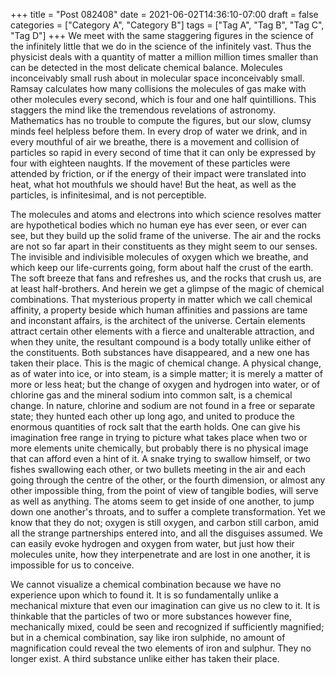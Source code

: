 +++
title = "Post 082408"
date = 2021-06-02T14:36:10-07:00
draft = false
categories = ["Category A", "Category B"]
tags = ["Tag A", "Tag B", "Tag C", "Tag D"]
+++
We meet with the same staggering figures in the science of the infinitely little that we do in the science of the infinitely vast. Thus the physicist deals with a quantity of matter a million million times smaller than can be detected in the most delicate chemical balance. Molecules inconceivably small rush about in molecular space inconceivably small. Ramsay calculates how many collisions the molecules of gas make with other molecules every second, which is four and one half quintillions. This staggers the mind like the tremendous revelations of astronomy. Mathematics has no trouble to compute the figures, but our slow, clumsy minds feel helpless before them. In every drop of water we drink, and in every mouthful of air we breathe, there is a movement and collision of particles so rapid in every second of time that it can only be expressed by four with eighteen naughts. If the movement of these particles were attended by friction, or if the energy of their impact were translated into heat, what hot mouthfuls we should have! But the heat, as well as the particles, is infinitesimal, and is not perceptible.

The molecules and atoms and electrons into which science resolves matter are hypothetical bodies which no human eye has ever seen, or ever can see, but they build up the solid frame of the universe. The air and the rocks are not so far apart in their constituents as they might seem to our senses. The invisible and indivisible molecules of oxygen which we breathe, and which keep our life-currents going, form about half the crust of the earth. The soft breeze that fans and refreshes us, and the rocks that crush us, are at least half-brothers. And herein we get a glimpse of the magic of chemical combinations. That mysterious property in matter which we call chemical affinity, a property beside which human affinities and passions are tame and inconstant affairs, is the architect of the universe. Certain elements attract certain other elements with a fierce and unalterable attraction, and when they unite, the resultant compound is a body totally unlike either of the constituents. Both substances have disappeared, and a new one has taken their place. This is the magic of chemical change. A physical change, as of water into ice, or into steam, is a simple matter; it is merely a matter of more or less heat; but the change of oxygen and hydrogen into water, or of chlorine gas and the mineral sodium into common salt, is a chemical change. In nature, chlorine and sodium are not found in a free or separate state; they hunted each other up long ago, and united to produce the enormous quantities of rock salt that the earth holds. One can give his imagination free range in trying to picture what takes place when two or more elements unite chemically, but probably there is no physical image that can afford even a hint of it. A snake trying to swallow himself, or two fishes swallowing each other, or two bullets meeting in the air and each going through the centre of the other, or the fourth dimension, or almost any other impossible thing, from the point of view of tangible bodies, will serve as well as anything. The atoms seem to get inside of one another, to jump down one another's throats, and to suffer a complete transformation. Yet we know that they do not; oxygen is still oxygen, and carbon still carbon, amid all the strange partnerships entered into, and all the disguises assumed. We can easily evoke hydrogen and oxygen from water, but just how their molecules unite, how they interpenetrate and are lost in one another, it is impossible for us to conceive.

We cannot visualize a chemical combination because we have no experience upon which to found it. It is so fundamentally unlike a mechanical mixture that even our imagination can give us no clew to it. It is thinkable that the particles of two or more substances however fine, mechanically mixed, could be seen and recognized if sufficiently magnified; but in a chemical combination, say like iron sulphide, no amount of magnification could reveal the two elements of iron and sulphur. They no longer exist. A third substance unlike either has taken their place.
